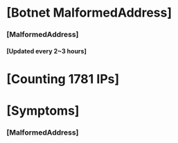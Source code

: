 # [Botnet MalformedAddress]
### [MalformedAddress]
#### [Updated every 2~3 hours]

# [Counting 1781 IPs]

# [Symptoms] 
###   [MalformedAddress]
